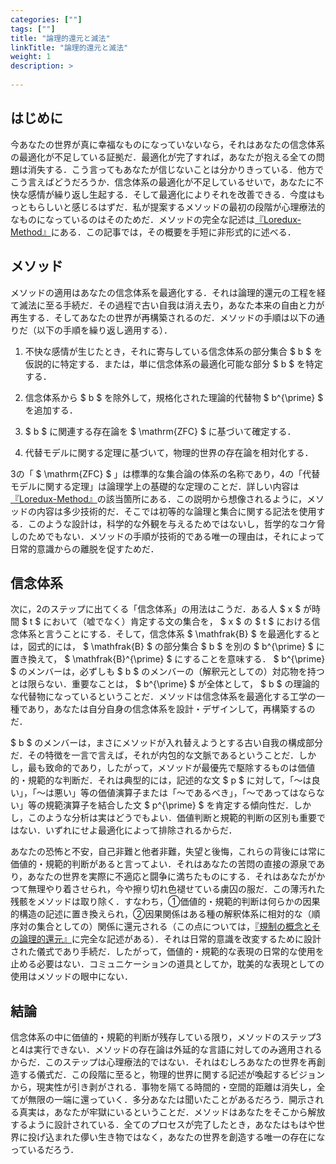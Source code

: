 ```yaml
---
categories: [""]
tags: [""]
title: "論理的還元と滅法"
linkTitle: "論理的還元と滅法"
weight: 1
description: >
  
---
```



## はじめに

今あなたの世界が真に幸福なものになっていないなら，それはあなたの信念体系の最適化が不足している証拠だ．最適化が完了すれば，あなたが抱える全ての問題は消失する．こう言ってもあなたが信じないことは分かりきっている．他方でこう言えばどうだろうか．信念体系の最適化が不足しているせいで，あなたに不快な感情が繰り返し生起する．そして最適化によりそれを改善できる．今度はもっともらしいと感じるはずだ．私が提案するメソッドの最初の段階が心理療法的なものになっているのはそのためだ．メソッドの完全な記述は[『Loredux-Method』](https://github.com/issasaek/method)にある．この記事では，その概要を手短に非形式的に述べる．

## メソッド

メソッドの適用はあなたの信念体系を最適化する．それは論理的還元の工程を経て滅法に至る手続だ．その過程で古い自我は消え去り，あなた本来の自由と力が再生する．そしてあなたの世界が再構築されるのだ．メソッドの手順は以下の通りだ（以下の手順を繰り返し適用する）．

1.  不快な感情が生じたとき，それに寄与している信念体系の部分集合 $ b $ を仮説的に特定する．または，単に信念体系の最適化可能な部分 $ b $ を特定する．

2.  信念体系から $ b $ を除外して，規格化された理論的代替物 $ b^{\prime} $ を追加する．

3.   $ b $ に関連する存在論を $ \mathrm{ZFC} $ に基づいて確定する．

4.  代替モデルに関する定理に基づいて，物理的世界の存在論を相対化する．

3の「 $ \mathrm{ZFC} $ 」は標準的な集合論の体系の名称であり，4の「代替モデルに関する定理」は論理学上の基礎的な定理のことだ．詳しい内容は[『Loredux-Method』](https://github.com/issasaek/method)の該当箇所にある．この説明から想像されるように，メソッドの内容は多少技術的だ．そこでは初等的な論理と集合に関する記法を使用する．このような設計は，科学的な外観を与えるためではないし，哲学的なコケ脅しのためでもない．メソッドの手順が技術的である唯一の理由は，それによって日常的意識からの離脱を促すためだ．

## 信念体系

次に，2のステップに出てくる「信念体系」の用法はこうだ．ある人 $ x $ が時間 $ t $ において（嘘でなく）肯定する文の集合を， $ x $ の $ t $ における信念体系と言うことにする．そして，信念体系 $ \mathfrak{B} $ を最適化するとは，図式的には， $ \mathfrak{B} $ の部分集合 $ b $ を別の $ b^{\prime} $ に置き換えて， $ \mathfrak{B}^{\prime} $ にすることを意味する． $ b^{\prime} $ のメンバーは，必ずしも $ b $ のメンバーの（解釈元としての）対応物を持つとは限らない．重要なことは， $ b^{\prime} $ が全体として， $ b $ の理論的な代替物になっているということだ．メソッドは信念体系を最適化する工学の一種であり，あなたは自分自身の信念体系を設計・デザインして，再構築するのだ．

 $ b $ のメンバーは，まさにメソッドが入れ替えようとする古い自我の構成部分だ．その特徴を一言で言えば，それが内包的な文脈であるということだ．しかし，最も致命的であり，したがって，メソッドが最優先で駆除するものは価値的・規範的な判断だ．それは典型的には，記述的な文 $ p $ に対して，「〜は良い」，「〜は悪い」等の価値演算子または「〜であるべき」，「〜であってはならない」等の規範演算子を結合した文 $ p^{\prime} $ を肯定する傾向性だ．しかし，このような分析は実はどうでもよい．価値判断と規範的判断の区別も重要ではない．いずれにせよ最適化によって排除されるからだ．

あなたの恐怖と不安，自己非難と他者非難，失望と後悔，これらの背後には常に価値的・規範的判断があると言ってよい．それはあなたの苦悶の直接の源泉であり，あなたの世界を実際に不適応と闘争に満ちたものにする．それはあなたがかつて無理やり着させられ，今や擦り切れ色褪せている虜囚の服だ．この薄汚れた残骸をメソッドは取り除く．すなわち，①価値的・規範的判断は何らかの因果的構造の記述に置き換えられ，②因果関係はある種の解釈体系に相対的な（順序対の集合としての）関係に還元される（この点については，[『規制の概念とその論理的還元』](https://github.com/issasaek/foundation)に完全な記述がある）．それは日常的意識を改変するために設計された儀式であり手続だ．したがって，価値的・規範的な表現の日常的な使用を止める必要はない．コミュニケーションの道具としてか，耽美的な表現としての使用はメソッドの眼中にない．

## 結論

信念体系の中に価値的・規範的判断が残存している限り，メソッドのステップ3と4は実行できない．メソッドの存在論は外延的な言語に対してのみ適用されるからだ．このステップは心理療法的ではない．それはむしろあなたの世界を再創造する儀式だ．この段階に至ると，物理的世界に関する記述が喚起するビジョンから，現実性が引き剥がされる．事物を隔てる時間的・空間的距離は消失し，全てが無限の一端に還っていく．多分あなたは聞いたことがあるだろう．開示される真実は，あなたが牢獄にいるということだ．メソッドはあなたをそこから解放するように設計されている．全てのプロセスが完了したとき，あなたはもはや世界に投げ込まれた儚い生き物ではなく，あなたの世界を創造する唯一の存在になっているだろう．
